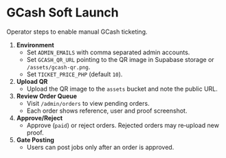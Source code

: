 # GCash Soft Launch

Operator steps to enable manual GCash ticketing.

1. **Environment**
   - Set `ADMIN_EMAILS` with comma separated admin accounts.
   - Set `GCASH_QR_URL` pointing to the QR image in Supabase storage or `/assets/gcash-qr.png`.
   - Set `TICKET_PRICE_PHP` (default `10`).
2. **Upload QR**
   - Upload the QR image to the `assets` bucket and note the public URL.
3. **Review Order Queue**
   - Visit `/admin/orders` to view pending orders.
   - Each order shows reference, user and proof screenshot.
4. **Approve/Reject**
   - Approve (`paid`) or reject orders. Rejected orders may re‑upload new proof.
5. **Gate Posting**
   - Users can post jobs only after an order is approved.

